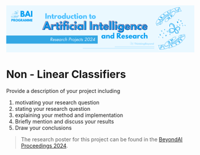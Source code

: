 ![BeyondAI Banner for Research Projects](../BeyondAI_Banner_Research_Projects_2024.png)

# Non - Linear Classifiers

Provide a description of your project including 

1. motivating your research question
2. stating your research question
3. explaining your method and implementation
4. Briefly mention and discuss your results
5. Draw your conclusions

> The research poster for this project can be found in the [BeyondAI Proceedings 2024](https://thinkingbeyond.education/beyondai_proceedings_2024/).

